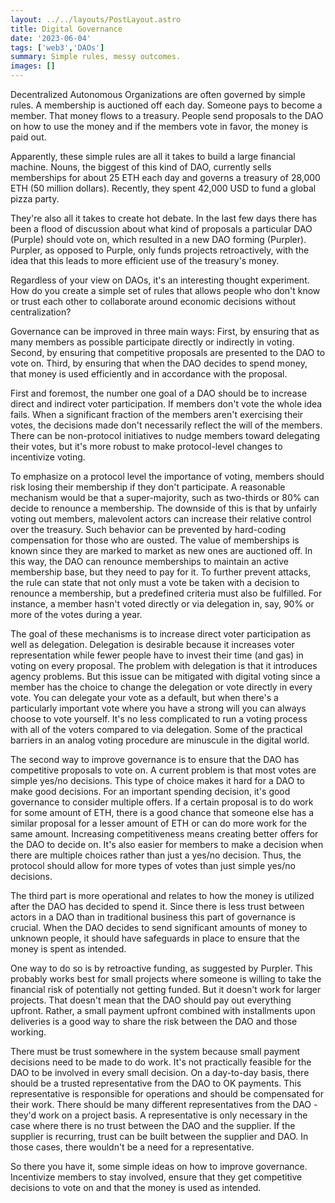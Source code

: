 ```yaml
---
layout: ../../layouts/PostLayout.astro
title: Digital Governance
date: '2023-06-04'
tags: ['web3','DAOs']
summary: Simple rules, messy outcomes.
images: []
---
```

Decentralized Autonomous Organizations are often governed by simple rules. A membership is auctioned off each day. Someone pays to become a member. That money flows to a treasury. People send proposals to the DAO on how to use the money and if the members vote in favor, the money is paid out.

Apparently, these simple rules are all it takes to build a large financial machine. Nouns, the biggest of this kind of DAO, currently sells memberships for about 25 ETH each day and governs a treasury of 28,000 ETH (50 million dollars). Recently, they spent 42,000 USD to fund a global pizza party.

They're also all it takes to create hot debate. In the last few days there has been a flood of discussion about what kind of proposals a particular DAO (Purple) should vote on, which resulted in a new DAO forming (Purpler). Purpler, as opposed to Purple, only funds projects retroactively, with the idea that this leads to more efficient use of the treasury's money.

Regardless of your view on DAOs, it's an interesting thought experiment. How do you create a simple set of rules that allows people who don't know or trust each other to collaborate around economic decisions without centralization?

Governance can be improved in three main ways: First, by ensuring that as many members as possible participate directly or indirectly in voting. Second, by ensuring that competitive proposals are presented to the DAO to vote on. Third, by ensuring that when the DAO decides to spend money, that money is used efficiently and in accordance with the proposal.

First and foremost, the number one goal of a DAO should be to increase direct and indirect voter participation. If members don't vote the whole idea fails. When a significant fraction of the members aren't exercising their votes, the decisions made don't necessarily reflect the will of the members. There can be non-protocol initiatives to nudge members toward delegating their votes, but it's more robust to make protocol-level changes to incentivize voting.

To emphasize on a protocol level the importance of voting, members should risk losing their membership if they don't participate. A reasonable mechanism would be that a super-majority, such as two-thirds or 80% can decide to renounce a membership. The downside of this is that by unfairly voting out members, malevolent actors can increase their relative control over the treasury. Such behavior can be prevented by hard-coding compensation for those who are ousted. The value of memberships is known since they are marked to market as new ones are auctioned off. In this way, the DAO can renounce memberships to maintain an active membership base, but they need to pay for it. To further prevent attacks, the rule can state that not only must a vote be taken with a decision to renounce a membership, but a predefined criteria must also be fulfilled. For instance, a member hasn't voted directly or via delegation in, say, 90% or more of the votes during a year.

The goal of these mechanisms is to increase direct voter participation as well as delegation. Delegation is desirable because it increases voter representation while fewer people have to invest their time (and gas) in voting on every proposal. The problem with delegation is that it introduces agency problems. But this issue can be mitigated with digital voting since a member has the choice to change the delegation or vote directly in every vote. You can delegate your vote as a default, but when there's a particularly important vote where you have a strong will you can always choose to vote yourself. It's no less complicated to run a voting process with all of the voters compared to via delegation. Some of the practical barriers in an analog voting procedure are minuscule in the digital world.

The second way to improve governance is to ensure that the DAO has competitive proposals to vote on. A current problem is that most votes are simple yes/no decisions. This type of choice makes it hard for a DAO to make good decisions. For an important spending decision, it's good governance to consider multiple offers. If a certain proposal is to do work for some amount of ETH, there is a good chance that someone else has a similar proposal for a lesser amount of ETH or can do more work for the same amount. Increasing competitiveness means creating better offers for the DAO to decide on. It's also easier for members to make a decision when there are multiple choices rather than just a yes/no decision. Thus, the protocol should allow for more types of votes than just simple yes/no decisions.

The third part is more operational and relates to how the money is utilized after the DAO has decided to spend it. Since there is less trust between actors in a DAO than in traditional business this part of governance is crucial. When the DAO decides to send significant amounts of money to unknown people, it should have safeguards in place to ensure that the money is spent as intended.

One way to do so is by retroactive funding, as suggested by Purpler. This probably works best for small projects where someone is willing to take the financial risk of potentially not getting funded. But it doesn't work for larger projects. That doesn't mean that the DAO should pay out everything upfront. Rather, a small payment upfront combined with installments upon deliveries is a good way to share the risk between the DAO and those working.

There must be trust somewhere in the system because small payment decisions need to be made to do work. It's not practically feasible for the DAO to be involved in every small decision. On a day-to-day basis, there should be a trusted representative from the DAO to OK payments. This representative is responsible for operations and should be compensated for their work. There should be many different representatives from the DAO - they'd work on a project basis. A representative is only necessary in the case where there is no trust between the DAO and the supplier. If the supplier is recurring, trust can be built between the supplier and DAO. In those cases, there wouldn't be a need for a representative.

So there you have it, some simple ideas on how to improve governance. Incentivize members to stay involved, ensure that they get competitive decisions to vote on and that the money is used as intended.
